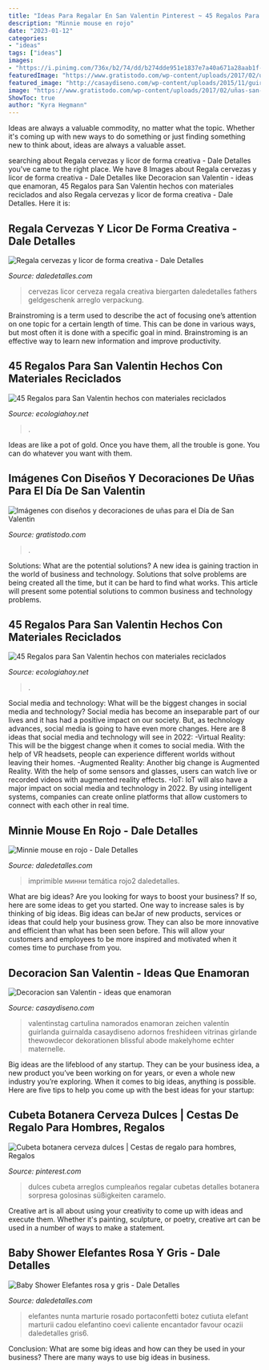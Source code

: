 ```yaml
---
title: "Ideas Para Regalar En San Valentin Pinterest ~ 45 Regalos Para San Valentin Hechos Con Materiales Reciclados"
description: "Minnie mouse en rojo"
date: "2023-01-12"
categories:
- "ideas"
tags: ["ideas"]
images:
- "https://i.pinimg.com/736x/b2/74/dd/b274dde951e1837e7a40a671a28aab1f--ideas-para-bouquets.jpg"
featuredImage: "https://www.gratistodo.com/wp-content/uploads/2017/02/uñas-san-valentin-3.jpg"
featured_image: "http://casaydiseno.com/wp-content/uploads/2015/11/guirnalda_corazones-cartulina-colores.jpg"
image: "https://www.gratistodo.com/wp-content/uploads/2017/02/uñas-san-valentin-3.jpg"
ShowToc: true
author: "Kyra Hegmann"
---
```



Ideas are always a valuable commodity, no matter what the topic. Whether it's coming up with new ways to do something or just finding something new to think about, ideas are always a valuable asset.

	

		
searching about Regala cervezas y licor de forma creativa - Dale Detalles you've came to the right place. We have 8 Images about Regala cervezas y licor de forma creativa - Dale Detalles like Decoracion san Valentin - ideas que enamoran, 45 Regalos para San Valentin hechos con materiales reciclados and also Regala cervezas y licor de forma creativa - Dale Detalles. Here it is:
		
    
## Regala Cervezas Y Licor De Forma Creativa - Dale Detalles

<img loading=lazy src="https://i0.wp.com/www.daledetalles.com/wp-content/uploads/2017/05/regala-cervezas-y-licor-de-forma-creativa11.jpg?resize=564%2C752" onerror="this.onerror=null;this.src='https://tse2.mm.bing.net/th?id=OIP.cQPI-4DAZJw5xwcqliN6VQHaJ4&amp;pid=15.1';" alt="Regala cervezas y licor de forma creativa - Dale Detalles">

_Source: daledetalles.com_

>cervezas licor cerveza regala creativa biergarten daledetalles fathers geldgeschenk arreglo verpackung. 

	

Brainstroming is a term used to describe the act of focusing one’s attention on one topic for a certain length of time. This can be done in various ways, but most often it is done with a specific goal in mind. Brainstroming is an effective way to learn new information and improve productivity.

    
## 45 Regalos Para San Valentin Hechos Con Materiales Reciclados

<img loading=lazy src="https://ecologiahoy.net/wp-content/uploads/2017/01/DIY-jarrones-cuerda.jpg" onerror="this.onerror=null;this.src='https://tse1.mm.bing.net/th?id=OIP.cCgP9YrNOgqwM7Nk3HPKtAHaKF&amp;pid=15.1';" alt="45 Regalos para San Valentin hechos con materiales reciclados">

_Source: ecologiahoy.net_

>. 

	

Ideas are like a pot of gold. Once you have them, all the trouble is gone. You can do whatever you want with them.

    
## Imágenes Con Diseños Y Decoraciones De Uñas Para El Día De San Valentin

<img loading=lazy src="https://www.gratistodo.com/wp-content/uploads/2017/02/uñas-san-valentin-3.jpg" onerror="this.onerror=null;this.src='https://tse4.mm.bing.net/th?id=OIP.PQRiSNwA_gYwGlakJCzPugHaJ4&amp;pid=15.1';" alt="Imágenes con diseños y decoraciones de uñas para el Día de San Valentin">

_Source: gratistodo.com_

>. 

	

Solutions: What are the potential solutions?
A new idea is gaining traction in the world of business and technology. Solutions that solve problems are being created all the time, but it can be hard to find what works. This article will present some potential solutions to common business and technology problems.

    
## 45 Regalos Para San Valentin Hechos Con Materiales Reciclados

<img loading=lazy src="https://ecologiahoy.net/wp-content/uploads/2017/01/reciclar-bombillas-manualidades-15.jpg" onerror="this.onerror=null;this.src='https://tse2.mm.bing.net/th?id=OIP.37KllPamskXggjNWZWCbNwHaFG&amp;pid=15.1';" alt="45 Regalos para San Valentin hechos con materiales reciclados">

_Source: ecologiahoy.net_

>. 

	

Social media and technology: What will be the biggest changes in social media and technology?
Social media has become an inseparable part of our lives and it has had a positive impact on our society. But, as technology advances, social media is going to have even more changes. Here are 8 ideas that social media and technology will see in 2022: 
-Virtual Reality: This will be the biggest change when it comes to social media. With the help of VR headsets, people can experience different worlds without leaving their homes. 
-Augmented Reality: Another big change is Augmented Reality. With the help of some sensors and glasses, users can watch live or recorded videos with augmented reality effects. 
-IoT: IoT will also have a major impact on social media and technology in 2022. By using intelligent systems, companies can create online platforms that allow customers to connect with each other in real time.

    
## Minnie Mouse En Rojo - Dale Detalles

<img loading=lazy src="https://i0.wp.com/www.daledetalles.com/wp-content/uploads/2016/04/minnie-rojo2.jpg?resize=599%2C400" onerror="this.onerror=null;this.src='https://tse2.mm.bing.net/th?id=OIP.BAvVvT0qGmjFlVGrTAexFgHaE8&amp;pid=15.1';" alt="Minnie mouse en rojo - Dale Detalles">

_Source: daledetalles.com_

>imprimible минни temática rojo2 daledetalles. 

	

What are big ideas?
Are you looking for ways to boost your business? If so, here are some ideas to get you started. 
One way to increase sales is by thinking of big ideas. Big ideas can beJar of new products, services or ideas that could help your business grow. They can also be more innovative and efficient than what has been seen before. This will allow your customers and employees to be more inspired and motivated when it comes time to purchase from you.

    
## Decoracion San Valentin - Ideas Que Enamoran

<img loading=lazy src="http://casaydiseno.com/wp-content/uploads/2015/11/guirnalda_corazones-cartulina-colores.jpg" onerror="this.onerror=null;this.src='https://tse4.mm.bing.net/th?id=OIP.FFupnVAFaFY21dMWK7dMEwHaLG&amp;pid=15.1';" alt="Decoracion san Valentin - ideas que enamoran">

_Source: casaydiseno.com_

>valentinstag cartulina namorados enamoran zeichen valentín guirlanda guirnalda casaydiseno adornos freshideen vitrinas girlande thewowdecor dekorationen blissful abode makelyhome echter maternelle. 

	

Big ideas are the lifeblood of any startup. They can be your business idea, a new product you’ve been working on for years, or even a whole new industry you’re exploring. When it comes to big ideas, anything is possible. Here are five tips to help you come up with the best ideas for your startup: 

    
## Cubeta Botanera Cerveza Dulces | Cestas De Regalo Para Hombres, Regalos

<img loading=lazy src="https://i.pinimg.com/736x/b2/74/dd/b274dde951e1837e7a40a671a28aab1f--ideas-para-bouquets.jpg" onerror="this.onerror=null;this.src='https://tse4.mm.bing.net/th?id=OIP.Kz0rfFOSflxtg18om1FxcgHaJ4&amp;pid=15.1';" alt="Cubeta botanera cerveza dulces | Cestas de regalo para hombres, Regalos">

_Source: pinterest.com_

>dulces cubeta arreglos cumpleaños regalar cubetas detalles botanera sorpresa golosinas süßigkeiten caramelo. 

	

Creative art is all about using your creativity to come up with ideas and execute them. Whether it's painting, sculpture, or poetry, creative art can be used in a number of ways to make a statement.

    
## Baby Shower Elefantes Rosa Y Gris - Dale Detalles

<img loading=lazy src="https://i2.wp.com/www.daledetalles.com/wp-content/uploads/2016/02/baby-shower-elefante-rosa-y-gris6.jpg" onerror="this.onerror=null;this.src='https://tse3.mm.bing.net/th?id=OIP.6kIPCxplObrnlH3va7n52QHaF7&amp;pid=15.1';" alt="Baby Shower Elefantes rosa y gris - Dale Detalles">

_Source: daledetalles.com_

>elefantes nunta marturie rosado portaconfetti botez cutiuta elefant marturii cadou elefantino coevi caliente encantador favour ocazii daledetalles gris6. 

	

Conclusion: What are some big ideas and how can they be used in your business?
There are many ways to use big ideas in business.

